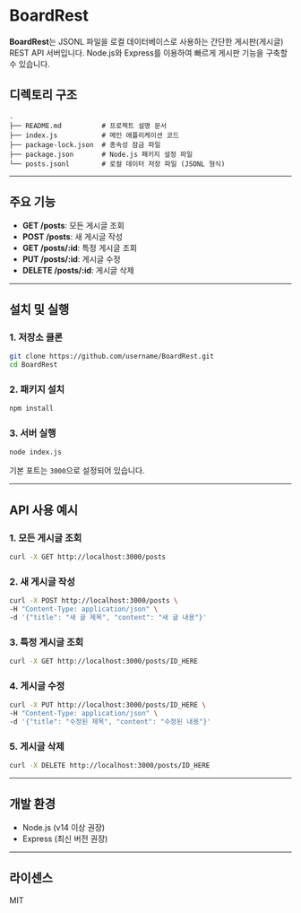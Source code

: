 # BoardRest

**BoardRest**는 JSONL 파일을 로컬 데이터베이스로 사용하는 간단한 게시판(게시글) REST API 서버입니다. Node.js와 Express를 이용하여 빠르게 게시판 기능을 구축할 수 있습니다.

## 디렉토리 구조

```
.
├── README.md          # 프로젝트 설명 문서
├── index.js           # 메인 애플리케이션 코드
├── package-lock.json  # 종속성 잠금 파일
├── package.json       # Node.js 패키지 설정 파일
└── posts.jsonl        # 로컬 데이터 저장 파일 (JSONL 형식)
```

---

## 주요 기능

- **GET /posts**: 모든 게시글 조회
- **POST /posts**: 새 게시글 작성
- **GET /posts/:id**: 특정 게시글 조회
- **PUT /posts/:id**: 게시글 수정
- **DELETE /posts/:id**: 게시글 삭제

---

## 설치 및 실행

### 1. 저장소 클론
```bash
git clone https://github.com/username/BoardRest.git
cd BoardRest
```

### 2. 패키지 설치
```bash
npm install
```

### 3. 서버 실행
```bash
node index.js
```
기본 포트는 `3000`으로 설정되어 있습니다.

---

## API 사용 예시

### 1. 모든 게시글 조회
```bash
curl -X GET http://localhost:3000/posts
```

### 2. 새 게시글 작성
```bash
curl -X POST http://localhost:3000/posts \
-H "Content-Type: application/json" \
-d '{"title": "새 글 제목", "content": "새 글 내용"}'
```

### 3. 특정 게시글 조회
```bash
curl -X GET http://localhost:3000/posts/ID_HERE
```

### 4. 게시글 수정
```bash
curl -X PUT http://localhost:3000/posts/ID_HERE \
-H "Content-Type: application/json" \
-d '{"title": "수정된 제목", "content": "수정된 내용"}'
```

### 5. 게시글 삭제
```bash
curl -X DELETE http://localhost:3000/posts/ID_HERE
```

---

## 개발 환경

- Node.js (v14 이상 권장)
- Express (최신 버전 권장)

---

## 라이센스

MIT